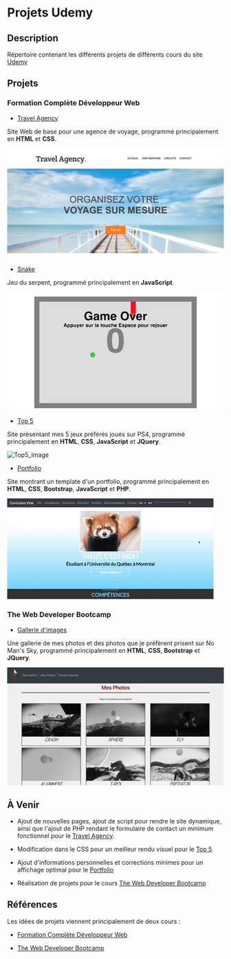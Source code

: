 # Projets Udemy

## Description

Répertoire contenant les différents projets de différents cours du site [Udemy](https://www.udemy.com)

## Projets

### Formation Complète Développeur Web

- [Travel Agency](https://github.com/Scylidose/Udemy_projects/tree/master/Travel%20Agency)

Site Web de base pour une agence de voyage, programmé principalement en **HTML** et **CSS**.

![Travel_Agency_Image](images/travel.png)

- [Snake](https://github.com/Scylidose/Udemy_projects/tree/master/Snake)

Jeu du serpent, programmé principalement en **JavaScript**.

![Snake_Image](images/snake.png)

- [Top 5](https://github.com/Scylidose/Udemy_projects/tree/master/Top%205)

Site présentant mes 5 jeux préférés joués sur PS4, programmé principalement en **HTML**, **CSS**, **JavaScript** et **JQuery**.

![Top5_Image](images/top5.png)

- [Portfolio](https://github.com/Scylidose/Udemy_projects/tree/master/Portfolio)

Site montrant un template d'un portfolio, programmé principalement en **HTML**, **CSS**, **Bootstrap**, **JavaScript** et **PHP**.

![Portfolio](images/portfolio.gif)

### The Web Developer Bootcamp

- [Gallerie d'images](https://github.com/Scylidose/Udemy_projects/tree/master/Gallery)

Une gallerie de mes photos et des photos que je préfèrent prisent sur No Man's Sky, programmé principalement en **HTML**, **CSS**, **Bootstrap** et **JQuery**.

![Gallerie](images/gallery.png)

## À Venir

- Ajout de nouvelles pages, ajout de script pour rendre le site dynamique, ainsi que l'ajout de PHP rendant le formulaire de contact un minimum fonctionnel pour le [Travel Agency](https://github.com/Scylidose/Udemy_projects/tree/master/Travel%20Agency).

- Modification dans le CSS pour un meilleur rendu visuel pour le [Top 5](https://github.com/Scylidose/Udemy_projects/tree/master/Top%205)

-  Ajout d'informations personnelles et corrections minimes pour un affichage optimal pour le [Portfolio](https://github.com/Scylidose/Udemy_projects/tree/master/Portfolio)

- Réalisation de projets pour le cours [The Web Developer Bootcamp](https://www.udemy.com/the-web-developer-bootcamp/learn/v4/overview)

## Références

Les idées de projets viennent principalement de deux cours :
- [Formation Complète Développeur Web](https://www.udemy.com/formation-developpeur-web/learn/v4/overview)

- [The Web Developer Bootcamp](https://www.udemy.com/the-web-developer-bootcamp/learn/v4/overview)